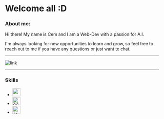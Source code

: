 # Welcome all :D
### About me:
Hi there! My name is Cem and I am a Web-Dev with a passion for A.I.

I'm always looking for new opportunities to learn and grow, so feel free to reach out to me if you have any questions or just want to chat.

---
![link](https://media.springernature.com/lw630/nature-cms/uploads/collections/AI_HERO-58306268c6f4b659459f5b7b2dd3e8a5.jpg)

---
### Skills

- <img align="" alt="" width="26px" src="https://cdn.jsdelivr.net/gh/devicons/devicon/icons/html5/html5-original.svg" style="padding-right:10px;" />
- <img align="" alt="CSS3" width="26px" src="https://cdn.jsdelivr.net/gh/devicons/devicon/icons/css3/css3-original.svg" style="padding-right:10px;" />
- <img align="" alt="JavaScript" width="26px" src="https://cdn.jsdelivr.net/gh/devicons/devicon/icons/javascript/javascript-original.svg" style="padding-right:10px;" />
